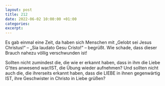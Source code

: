 ```yaml
---
layout: post
title: 212
date: 2022-06-02 10:00:00 +01:00
categories: 
excerpt: 
---
```


Es gab einmal eine Zeit, da haben sich Menschen mit „Gelobt sei Jesus Christus!“ – „Sia laudato Gesu Cristo!“ – begrüßt. Wie schade, dass dieser Brauch nahezu völlig verschwunden ist!

Sollten nicht zumindest die, die wie er erkannt haben, dass in ihm die Liebe G’ttes anwesend war/IST, die Übung wieder aufnehmen? Und sollten nicht auch die, die ihrerseits erkannt haben, dass die LIEBE in ihnen gegenwärtig IST, ihre Geschwister in Christo in Liebe grüßen?
